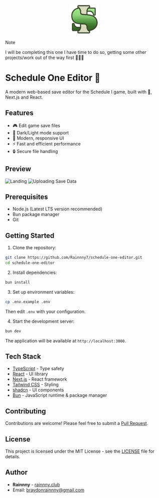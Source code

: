 <div align="center">
    <img src="public/media/logo.png" alt="Schedule One Editor Logo" width="96"/>
</div>

> [!NOTE]
> I will be completing this one I have time to do so, getting some other projects/work out of the way first 🙏🏻🩷

# Schedule One Editor 🌿

A modern web-based save editor for the Schedule I game, built with 💚, Next.js and React.

## Features

-   🎮 Edit game save files
-   🌙 Dark/Light mode support
-   🎨 Modern, responsive UI
-   ⚡ Fast and efficient performance
-   🔒 Secure file handling

## Preview

![Landing](https://cdn.rainnny.club/JaGDFg8e.webp)
![Uploading Save Data](https://cdn.rainnny.club/UQLwFEeh.gif)

## Prerequisites

-   Node.js (Latest LTS version recommended)
-   Bun package manager
-   Git

## Getting Started

1. Clone the repository:

```bash
git clone https://github.com/Rainnny7/schedule-one-editor.git
cd schedule-one-editor
```

2. Install dependencies:

```bash
bun install
```

3. Set up environment variables:

```bash
cp .env.example .env
```

Then edit `.env` with your configuration.

4. Start the development server:

```bash
bun dev
```

The application will be available at `http://localhost:3000`.

## Tech Stack

-   [TypeScript](https://www.typescriptlang.org) - Type safety
-   [React](https://reactjs.org) - UI library
-   [Next.js](https://nextjs.org) - React framework
-   [Tailwind CSS](https://tailwindcss.com) - Styling
-   [shadcn](https://ui.shadcn.com) - UI components
-   [Bun](https://bun.sh) - JavaScript runtime & package manager

## Contributing

Contributions are welcome! Please feel free to submit a [Pull Request](https://github.com/Rainnny7/schedule-one-editor/pulls).

## License

This project is licensed under the MIT License - see the [LICENSE](/LICENSE.md) file for details.

## Author

-   **Rainnny** - [rainnny.club](https://rainnny.club)
-   Email: braydonrainnny@gmail.com
